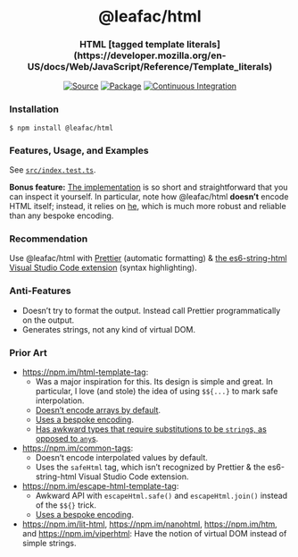 <h1 align="center">@leafac/html</h1>
<h3 align="center">HTML [tagged template literals](https://developer.mozilla.org/en-US/docs/Web/JavaScript/Reference/Template_literals)</h3>
<p align="center">
<a href="https://github.com/leafac/html"><img src="https://img.shields.io/badge/Source---" alt="Source"></a>
<a href="https://www.npmjs.com/package/@leafac/html"><img alt="Package" src="https://badge.fury.io/js/%40leafac%2Fhtml.svg"></a>
<a href="https://github.com/leafac/html/actions"><img src="https://github.com/leafac/html/workflows/.github/workflows/main.yml/badge.svg" alt="Continuous Integration"></a>
</p>

### Installation

```console
$ npm install @leafac/html
```

### Features, Usage, and Examples

See [`src/index.test.ts`](src/index.test.ts).

**Bonus feature:** [The implementation](src/index.ts) is so short and straightforward that you can inspect it yourself. In particular, note how @leafac/html **doesn’t** encode HTML itself; instead, it relies on [he](https://npm.im/he), which is much more robust and reliable than any bespoke encoding.

### Recommendation

Use @leafac/html with [Prettier](https://prettier.io) (automatic formatting) & [the es6-string-html Visual Studio Code extension](https://marketplace.visualstudio.com/items?itemName=Tobermory.es6-string-html) (syntax highlighting).

### Anti-Features

- Doesn’t try to format the output. Instead call Prettier programmatically on the output.
- Generates strings, not any kind of virtual DOM.

### Prior Art

- <https://npm.im/html-template-tag>:
  - Was a major inspiration for this. Its design is simple and great. In particular, I love (and stole) the idea of using `$${...}` to mark safe interpolation.
  - [Doesn’t encode arrays by default](https://github.com/AntonioVdlC/html-template-tag/issues/10).
  - [Uses a bespoke encoding](https://github.com/AntonioVdlC/html-template-tag/blob/b6a5eee92a4625c93de5cc9c3446cd3ca79e9b3c/src/index.js#L3).
  - [Has awkward types that require substitutions to be `string`s, as opposed to `any`s](https://github.com/AntonioVdlC/html-template-tag/blob/b6a5eee92a4625c93de5cc9c3446cd3ca79e9b3c/index.d.ts#L3).
- <https://npm.im/common-tags>:
  - Doesn’t encode interpolated values by default.
  - Uses the `safeHtml` tag, which isn’t recognized by Prettier & the es6-string-html Visual Studio Code extension.
- <https://npm.im/escape-html-template-tag>:
  - Awkward API with `escapeHtml.safe()` and `escapeHtml.join()` instead of the `$${}` trick.
  - [Uses a bespoke encoding](https://github.com/Janpot/escape-html-template-tag/blob/14ab388646b9b930ea68a46b0a9c8314d65b388a/index.mjs#L1-L10).
- <https://npm.im/lit-html>, <https://npm.im/nanohtml>, <https://npm.im/htm>, and <https://npm.im/viperhtml>: Have the notion of virtual DOM instead of simple strings.
